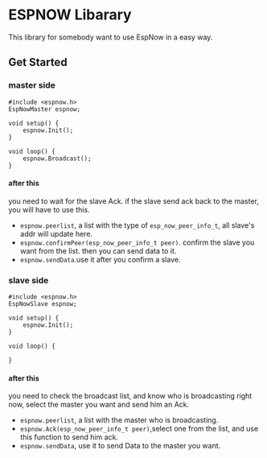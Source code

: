 # ESPNOW Libarary
This library for somebody want to use EspNow in a easy way.

## Get Started
### master side
```
#include <espnow.h>
EspNowMaster espnow;

void setup() {
	espnow.Init();
}

void loop() {
	espnow.Broadcast();
}
```

#### after this 
you need to wait for the slave Ack.
if the slave send ack back to the master, you will have to use this.

- ```espnow.peerlist```, a list with the type of ```esp_now_peer_info_t```, all slave's addr will update here.
- ```espnow.confirmPeer(esp_now_peer_info_t peer)```. confirm the slave you want from the list. then you can send data to it.
- ```espnow.sendData```.use it after you confirm a slave. 

### slave side
```
#include <espnow.h>
EspNowSlave espnow;

void setup() {
	espnow.Init();
}

void loop() {
	
}
```

#### after this
you need to check the broadcast list, and know who is broadcasting right now, select the master you want and send him an Ack.

- ```espnow.peerlist```, a list with the master who is broadcasting.
- ```espnow.Ack(esp_now_peer_info_t peer)```,select one from the list, and use this function to send him ack.
- ```espnow.sendData```, use it to send Data to the master you want.

 
